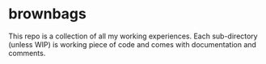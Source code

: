 # brownbags
This repo is a collection of all my working experiences.
Each sub-directory (unless WIP) is working piece of code and comes with documentation and comments.
